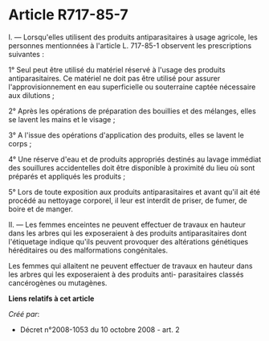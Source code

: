 # Article R717-85-7

I. ― Lorsqu'elles utilisent des produits antiparasitaires à usage agricole, les personnes mentionnées à l'article L. 717-85-1
observent les prescriptions suivantes : 

1° Seul peut être utilisé du matériel réservé à l'usage des produits antiparasitaires. Ce matériel ne doit pas être utilisé
pour assurer l'approvisionnement en eau superficielle ou souterraine captée nécessaire aux dilutions ; 

2° Après les opérations de préparation des bouillies et des mélanges, elles se lavent les mains et le visage ; 

3° A l'issue des opérations d'application des produits, elles se lavent le corps ; 

4° Une réserve d'eau et de produits appropriés destinés au lavage immédiat des souillures accidentelles doit être disponible
à proximité du lieu où sont préparés et appliqués les produits ; 

5° Lors de toute exposition aux produits antiparasitaires et avant qu'il ait été procédé au nettoyage corporel, il leur est
interdit de priser, de fumer, de boire et de manger. 

II. ― Les femmes enceintes ne peuvent effectuer de travaux en hauteur dans les arbres qui les exposeraient à des produits
antiparasitaires dont l'étiquetage indique qu'ils peuvent provoquer des altérations génétiques héréditaires ou des
malformations congénitales. 

Les femmes qui allaitent ne peuvent effectuer de travaux en hauteur dans les arbres qui les exposeraient à des produits anti-
parasitaires classés cancérogènes ou mutagènes.

**Liens relatifs à cet article**

_Créé par_:

  - Décret n°2008-1053 du 10 octobre 2008 - art. 2
